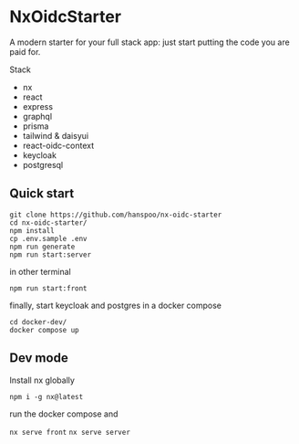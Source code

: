 # NxOidcStarter

A modern starter for your full stack app: just start putting the code you are paid for.

Stack

- nx
- react
- express
- graphql
- prisma
- tailwind & daisyui
- react-oidc-context
- keycloak
- postgresql

## Quick start

```
git clone https://github.com/hanspoo/nx-oidc-starter
cd nx-oidc-starter/
npm install
cp .env.sample .env
npm run generate
npm run start:server
```

in other terminal

```
npm run start:front
```

finally, start keycloak and postgres in a docker compose

```
cd docker-dev/
docker compose up
```

## Dev mode

Install nx globally

`npm i -g nx@latest`

run the docker compose and

`nx serve front`
`nx serve server`
